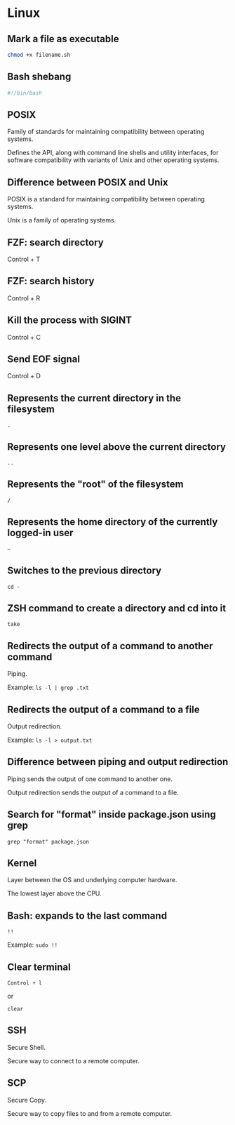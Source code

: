 # Linux

## Mark a file as executable

```bash
chmod +x filename.sh
```

## Bash shebang

```bash
#!/bin/bash
```

## POSIX

Family of standards for maintaining compatibility between operating systems.

Defines the API, along with command line shells and utility interfaces, for software compatibility with variants of Unix
and other operating systems.

## Difference between POSIX and Unix

POSIX is a standard for maintaining compatibility between operating systems.

Unix is a family of operating systems.

## FZF: search directory

Control + T

## FZF: search history

Control + R

## Kill the process with SIGINT

Control + C

## Send EOF signal

Control + D

## Represents the current directory in the filesystem

`.`

## Represents one level above the current directory

`..`

## Represents the "root" of the filesystem

`/`

## Represents the home directory of the currently logged-in user

`~`

## Switches to the previous directory

`cd -`

## ZSH command to create a directory and cd into it

`take`

## Redirects the output of a command to another command

Piping.

Example: `ls -l | grep .txt`

## Redirects the output of a command to a file

Output redirection.

Example: `ls -l > output.txt`

## Difference between piping and output redirection

Piping sends the output of one command to another one.

Output redirection sends the output of a command to a file.

## Search for "format" inside package.json using grep

`grep "format" package.json`

## Kernel

Layer between the OS and underlying computer hardware.

The lowest layer above the CPU.

## Bash: expands to the last command

`!!`

Example: `sudo !!`

## Clear terminal

`Control + l`

or

`clear`

## SSH

Secure Shell.

Secure way to connect to a remote computer.

## SCP

Secure Copy.

Secure way to copy files to and from a remote computer.
